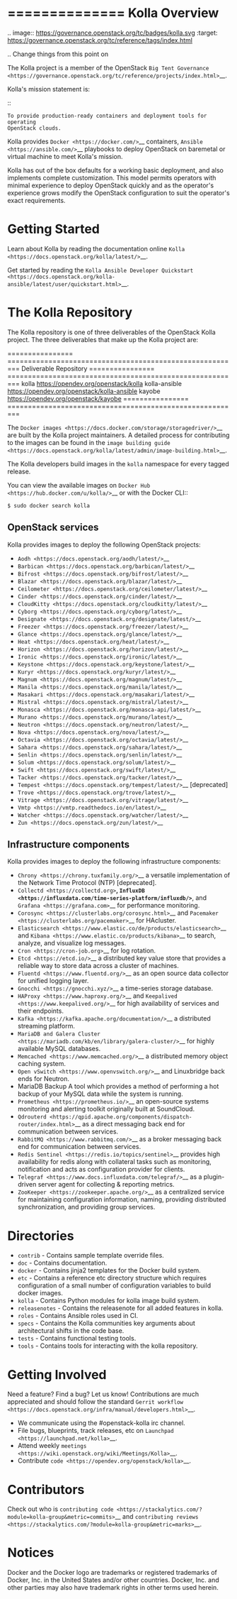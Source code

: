 ==============
Kolla Overview
==============

.. image:: https://governance.openstack.org/tc/badges/kolla.svg
    :target: https://governance.openstack.org/tc/reference/tags/index.html

.. Change things from this point on


The Kolla project is a member of the OpenStack `Big Tent
Governance <https://governance.openstack.org/tc/reference/projects/index.html>`__.

Kolla's mission statement is:

::

    To provide production-ready containers and deployment tools for operating
    OpenStack clouds.

Kolla provides `Docker <https://docker.com/>`__ containers,
`Ansible <https://ansible.com/>`__ playbooks to deploy OpenStack on baremetal
or virtual machine to meet Kolla's mission.

Kolla has out of the box defaults for a working basic deployment, and also
implements complete customization. This model permits operators with minimal
experience to deploy OpenStack quickly and as the operator's experience grows
modify the OpenStack configuration to suit the operator's exact requirements.

Getting Started
===============

Learn about Kolla by reading the documentation online
`Kolla <https://docs.openstack.org/kolla/latest/>`__.

Get started by reading the `Kolla Ansible Developer
Quickstart <https://docs.openstack.org/kolla-ansible/latest/user/quickstart.html>`__.

The Kolla Repository
====================

The Kolla repository is one of three deliverables of the OpenStack Kolla
project. The three deliverables that make up the Kolla project are:

================   =========================================================
Deliverable        Repository
================   =========================================================
kolla              https://opendev.org/openstack/kolla
kolla-ansible      https://opendev.org/openstack/kolla-ansible
kayobe             https://opendev.org/openstack/kayobe
================   =========================================================

The `Docker images <https://docs.docker.com/storage/storagedriver/>`__
are built by the Kolla project maintainers. A detailed process for
contributing to the images can be found in the `image building
guide <https://docs.openstack.org/kolla/latest/admin/image-building.html>`__.

The Kolla developers build images in the `kolla` namespace for every tagged
release.

You can view the available images on `Docker Hub
<https://hub.docker.com/u/kolla/>`__ or with the Docker CLI::

    $ sudo docker search kolla

OpenStack services
------------------

Kolla provides images to deploy the following OpenStack projects:

- `Aodh <https://docs.openstack.org/aodh/latest/>`__
- `Barbican <https://docs.openstack.org/barbican/latest/>`__
- `Bifrost <https://docs.openstack.org/bifrost/latest/>`__
- `Blazar <https://docs.openstack.org/blazar/latest/>`__
- `Ceilometer <https://docs.openstack.org/ceilometer/latest/>`__
- `Cinder <https://docs.openstack.org/cinder/latest/>`__
- `CloudKitty <https://docs.openstack.org/cloudkitty/latest/>`__
- `Cyborg <https://docs.openstack.org/cyborg/latest/>`__
- `Designate <https://docs.openstack.org/designate/latest/>`__
- `Freezer <https://docs.openstack.org/freezer/latest/>`__
- `Glance <https://docs.openstack.org/glance/latest/>`__
- `Heat <https://docs.openstack.org/heat/latest/>`__
- `Horizon <https://docs.openstack.org/horizon/latest/>`__
- `Ironic <https://docs.openstack.org/ironic/latest/>`__
- `Keystone <https://docs.openstack.org/keystone/latest/>`__
- `Kuryr <https://docs.openstack.org/kuryr/latest/>`__
- `Magnum <https://docs.openstack.org/magnum/latest/>`__
- `Manila <https://docs.openstack.org/manila/latest/>`__
- `Masakari <https://docs.openstack.org/masakari/latest/>`__
- `Mistral <https://docs.openstack.org/mistral/latest/>`__
- `Monasca <https://docs.openstack.org/monasca-api/latest/>`__
- `Murano <https://docs.openstack.org/murano/latest/>`__
- `Neutron <https://docs.openstack.org/neutron/latest/>`__
- `Nova <https://docs.openstack.org/nova/latest/>`__
- `Octavia <https://docs.openstack.org/octavia/latest/>`__
- `Sahara <https://docs.openstack.org/sahara/latest/>`__
- `Senlin <https://docs.openstack.org/senlin/latest/>`__
- `Solum <https://docs.openstack.org/solum/latest/>`__
- `Swift <https://docs.openstack.org/swift/latest/>`__
- `Tacker <https://docs.openstack.org/tacker/latest/>`__
- `Tempest <https://docs.openstack.org/tempest/latest/>`__ [deprecated]
- `Trove <https://docs.openstack.org/trove/latest/>`__
- `Vitrage <https://docs.openstack.org/vitrage/latest/>`__
- `Vmtp <https://vmtp.readthedocs.io/en/latest/>`__
- `Watcher <https://docs.openstack.org/watcher/latest/>`__
- `Zun <https://docs.openstack.org/zun/latest/>`__

Infrastructure components
-------------------------

Kolla provides images to deploy the following infrastructure components:

- `Chrony <https://chrony.tuxfamily.org/>`__ a versatile implementation
  of the Network Time Protocol (NTP) [deprecated].
- `Collectd <https://collectd.org>`__,
  `InfluxDB <https://influxdata.com/time-series-platform/influxdb/>`__, and
  `Grafana <https://grafana.com>`__ for performance monitoring.
- `Corosync <https://clusterlabs.org/corosync.html>`__ and
  `Pacemaker <https://clusterlabs.org/pacemaker>`__ for HAcluster.
- `Elasticsearch <https://www.elastic.co/de/products/elasticsearch>`__ and
  `Kibana <https://www.elastic.co/products/kibana>`__ to search, analyze,
  and visualize log messages.
- `Cron <https://cron-job.org>`__ for log rotation.
- `Etcd <https://etcd.io/>`__ a distributed key value store that provides
  a reliable way to store data across a cluster of machines.
- `Fluentd <https://www.fluentd.org/>`__ as an open source data collector
  for unified logging layer.
- `Gnocchi <https://gnocchi.xyz/>`__ a time-series storage database.
- `HAProxy <https://www.haproxy.org/>`__ and
  `Keepalived <https://www.keepalived.org/>`__ for high availability of services
  and their endpoints.
- `Kafka <https://kafka.apache.org/documentation/>`__ a distributed streaming
  platform.
- `MariaDB and Galera Cluster <https://mariadb.com/kb/en/library/galera-cluster/>`__
  for highly available MySQL databases.
- `Memcached <https://www.memcached.org/>`__ a distributed memory object caching system.
- `Open vSwitch <https://www.openvswitch.org/>`__ and Linuxbridge back ends for Neutron.
- MariaDB Backup A tool which provides a method of performing a hot backup of your MySQL data while the
  system is running.
- `Prometheus <https://prometheus.io/>`__ an open-source systems monitoring
  and alerting toolkit originally built at SoundCloud.
- `Qdrouterd <https://qpid.apache.org/components/dispatch-router/index.html>`__ as a
  direct messaging back end for communication between services.
- `RabbitMQ <https://www.rabbitmq.com/>`__ as a broker messaging back end for
  communication between services.
- `Redis Sentinel <https://redis.io/topics/sentinel>`__ provides high availability for redis
  along with collateral tasks such as monitoring, notification and acts as configuration
  provider for clients.
- `Telegraf <https://www.docs.influxdata.com/telegraf/>`__ as a plugin-driven server
  agent for collecting & reporting metrics.
- `ZooKeeper <https://zookeeper.apache.org/>`__ as a centralized service for maintaining
  configuration information, naming, providing distributed synchronization, and providing
  group services.

Directories
===========

-  ``contrib`` - Contains sample template override files.
-  ``doc`` - Contains documentation.
-  ``docker`` - Contains jinja2 templates for the Docker build system.
-  ``etc`` - Contains a reference etc directory structure which requires
   configuration of a small number of configuration variables to build
   docker images.
-  ``kolla`` - Contains Python modules for kolla image build system.
-  ``releasenotes`` - Contains the releasenote for all added features
   in kolla.
-  ``roles`` - Contains Ansible roles used in CI.
-  ``specs`` - Contains the Kolla communities key arguments about
   architectural shifts in the code base.
-  ``tests`` - Contains functional testing tools.
-  ``tools`` - Contains tools for interacting with the kolla repository.

Getting Involved
================

Need a feature? Find a bug? Let us know! Contributions are much
appreciated and should follow the standard `Gerrit
workflow <https://docs.openstack.org/infra/manual/developers.html>`__.

-  We communicate using the #openstack-kolla irc channel.
-  File bugs, blueprints, track releases, etc on
   `Launchpad <https://launchpad.net/kolla>`__.
-  Attend weekly
   `meetings <https://wiki.openstack.org/wiki/Meetings/Kolla>`__.
-  Contribute `code <https://opendev.org/openstack/kolla>`__.

Contributors
============

Check out who is `contributing
code <https://stackalytics.com/?module=kolla-group&metric=commits>`__ and
`contributing
reviews <https://stackalytics.com/?module=kolla-group&metric=marks>`__.

Notices
=======

Docker and the Docker logo are trademarks or registered trademarks of
Docker, Inc. in the United States and/or other countries. Docker, Inc.
and other parties may also have trademark rights in other terms used herein.

